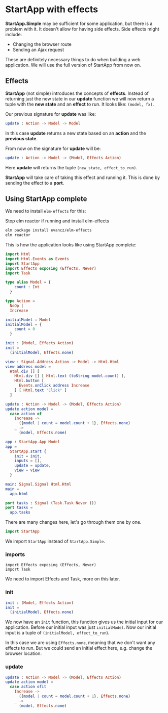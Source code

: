 # StartApp with effects

__StartApp.Simple__ may be sufficient for some application, but there is a problem with it. It doesn't allow for having side effects. Side effects might include:

- Changing the browser route
- Sending an Ajax request

These are definitely necessary things to do when building a web application. We will use the full version of StartApp from now on.

## Effects

__StartApp__ (not simple) introduces the concepts of __effects__. Instead of returning just the new state in our __update__ function we will now return a tuple with the __new state__ and an __effect__ to run. It looks like: `(model, fx)`.

Our previous signature for __update__ was like:

```elm
update : Action -> Model -> Model
```
In this case __update__ returns a new state based on an __action__ and the __previous state__.

From now on the signature for __update__ will be:

```elm
update : Action -> Model -> (Model, Effects Action)
```

Here __update__ will returns the tuple `(new_state, effect_to_run)`.

__StartApp__ will take care of taking this effect and running it. This is done by sending the effect to a __port__.

## Using StartApp complete

We need to install `elm-effects` for this: 

Stop elm reactor if running and install elm-effects

```bash
elm package install evancz/elm-effects
elm reactor
```

This is how the application looks like using StartApp complete:

```elm
import Html
import Html.Events as Events
import StartApp
import Effects exposing (Effects, Never)
import Task

type alias Model = {
    count : Int
  }

type Action =
  NoOp |
  Increase

initialModel : Model
initialModel = {
    count = 0
  }

init : (Model, Effects Action)
init =
  (initialModel, Effects.none)

view : Signal.Address Action -> Model -> Html.Html
view address model =
  Html.div [] [
    Html.div [] [ Html.text (toString model.count) ],
    Html.button [
      Events.onClick address Increase
    ] [ Html.text "Click" ]
  ]

update : Action -> Model -> (Model, Effects Action)
update action model =
  case action of
    Increase ->
      ({model | count = model.count + 1}, Effects.none)
    _ ->
      (model, Effects.none)

app : StartApp.App Model
app = 
  StartApp.start {
    init = init,
    inputs = [],
    update = update,
    view = view
  }

main: Signal.Signal Html.Html
main =
  app.html

port tasks : Signal (Task.Task Never ())
port tasks =
  app.tasks
```

There are many changes here, let's go through them one by one.

```elm
import StartApp
```

We import `StartApp` instead of `StartApp.Simple`.


### imports

```
import Effects exposing (Effects, Never)
import Task
```

We need to import Effects and Task, more on this later.

### init

```elm
init : (Model, Effects Action)
init =
  (initialModel, Effects.none)
```

We now have an `init` function, this function gives us the initial input for our application. Before our initial input was just `initialModel`. Now our initial input is a tuple of `(initialModel, effect_to_run`).

In this case we are using `Effects.none`, meaning that we don't want any effects to run. But we could send an initial effect here, e.g. change the browser location.

### update

```elm
update : Action -> Model -> (Model, Effects Action)
update action model =
  case action ofit
    Increase ->
      ({model | count = model.count + 1}, Effects.none)
    _ ->
      (model, Effects.none)
```
